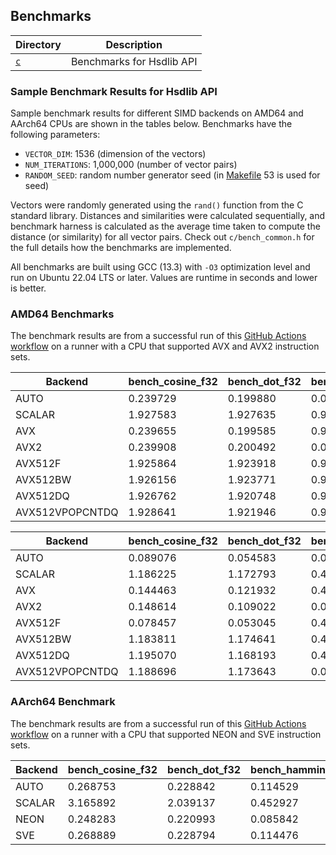 ## Benchmarks

| Directory | Description               |
|-----------|---------------------------|
| [`c`](c/) | Benchmarks for Hsdlib API |

### Sample Benchmark Results for Hsdlib API

Sample benchmark results for different SIMD backends on AMD64 and AArch64 CPUs are shown in the tables below.
Benchmarks have the following parameters:

- `VECTOR_DIM`: 1536 (dimension of the vectors)
- `NUM_ITERATIONS`: 1,000,000 (number of vector pairs)
- `RANDOM_SEED`: random number generator seed (in [Makefile](../Makefile) 53 is used for seed)

Vectors were randomly generated using the `rand()` function from the C standard library.
Distances and similarities were calculated sequentially, and benchmark harness is calculated as the average time taken
to compute the distance (or similarity) for all vector pairs.
Check out `c/bench_common.h` for the full details how the benchmarks are implemented.

All benchmarks are built using GCC (13.3) with `-O3` optimization level and run on Ubuntu 22.04 LTS or later.
Values are runtime in seconds and lower is better.

### AMD64 Benchmarks

The benchmark results are from a successful run of this
[GitHub Actions workflow](https://github.com/habedi/hsdlib/actions/workflows/benches_amd64.yml)
on a runner with a CPU that supported AVX and AVX2 instruction sets.

| Backend         | bench_cosine_f32 | bench_dot_f32 | bench_hamming_u8 | bench_jaccard_u16 | bench_manhattan_f32 | bench_sqeuclidean_f32 |
|-----------------|------------------|---------------|------------------|-------------------|---------------------|-----------------------|
| AUTO            | 0.239729         | 0.199880      | 0.041618         | 0.915996          | 0.171932            | 0.201219              |
| SCALAR          | 1.927583         | 1.927635      | 0.964101         | 1.443555          | 1.941286            | 1.951248              |
| AVX             | 0.239655         | 0.199585      | 0.964768         | 1.440620          | 0.164594            | 0.201132              |
| AVX2            | 0.239908         | 0.200492      | 0.041900         | 0.915071          | 0.172088            | 0.201194              |
| AVX512F         | 1.925864         | 1.923918      | 0.963930         | 1.440904          | 1.924354            | 1.930401              |
| AVX512BW        | 1.926156         | 1.923771      | 0.973348         | 1.442347          | 1.925261            | 1.925575              |
| AVX512DQ        | 1.926762         | 1.920748      | 0.964245         | 1.440104          | 1.924370            | 1.926917              |
| AVX512VPOPCNTDQ | 1.928641         | 1.921946      | 0.964263         | 1.441354          | 1.926447            | 1.928536              |

| Backend         | bench_cosine_f32 | bench_dot_f32 | bench_hamming_u8 | bench_jaccard_u16 | bench_manhattan_f32 | bench_sqeuclidean_f32 |
|-----------------|------------------|---------------|------------------|-------------------|---------------------|-----------------------|
| AUTO            | 0.089076         | 0.054583      | 0.014012         | 0.308124          | 0.054883            | 0.056979              |
| SCALAR          | 1.186225         | 1.172793      | 0.445971         | 0.865517          | 1.171607            | 1.171269              |
| AVX             | 0.144463         | 0.121932      | 0.443385         | 0.865236          | 0.097709            | 0.121355              |
| AVX2            | 0.148614         | 0.109022      | 0.025315         | 0.295954          | 0.094523            | 0.112432              |
| AVX512F         | 0.078457         | 0.053045      | 0.442175         | 0.869115          | 0.054395            | 0.056841              |
| AVX512BW        | 1.183811         | 1.174641      | 0.447524         | 0.264160          | 1.164908            | 1.165508              |
| AVX512DQ        | 1.195070         | 1.168193      | 0.444074         | 0.264640          | 1.180334            | 1.171049              |
| AVX512VPOPCNTDQ | 1.188696         | 1.173643      | 0.013351         | 0.870104          | 1.169641            | 1.168621              |

### AArch64 Benchmark

The benchmark results are from a successful run of this
[GitHub Actions workflow](https://github.com/habedi/hsdlib/actions/workflows/benches_aarch64.yml)
on a runner with a CPU that supported NEON and SVE instruction sets.

| Backend | bench_cosine_f32 | bench_dot_f32 | bench_hamming_u8 | bench_jaccard_u16 | bench_manhattan_f32 | bench_sqeuclidean_f32 |
|---------|------------------|---------------|------------------|-------------------|---------------------|-----------------------|
| AUTO    | 0.268753         | 0.228842      | 0.114529         | 0.718648          | 0.231373            | 0.230661              |
| SCALAR  | 3.165892         | 2.039137      | 0.452927         | 0.182411          | 1.814347            | 2.254057              |
| NEON    | 0.248283         | 0.220993      | 0.085842         | 0.464017          | 0.226559            | 0.226573              |
| SVE     | 0.268889         | 0.228794      | 0.114476         | 0.718046          | 0.231360            | 0.230642              |
